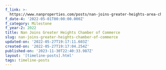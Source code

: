 ```yaml
---
f_link: >-
  https://www.nanproperties.com/posts/nan-joins-greater-heights-area-chamber-of-commerce
f_date-4: '2022-05-01T00:00:00.000Z'
f_category: Milestone
f_year-2: 2022
title: Nan Joins Greater Heights Chamber of Commerce
slug: nan-joins-greater-heights-chamber-of-commerce
updated-on: '2022-05-27T19:17:11.603Z'
created-on: '2022-05-27T19:17:04.254Z'
published-on: '2023-11-30T22:40:33.987Z'
layout: '[timeline-posts].html'
tags: timeline-posts
---
```



